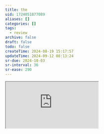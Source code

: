 ```yaml
---
title: the
uid: 1724051877089
aliases: []
categories: []
tags:
  - review
archive: false
draft: false
todo: false
createTime: 2024-08-19 15:17:57
updateTime: 2024-09-12 08:13:24
sr-due: 2024-10-03
sr-interval: 36
sr-ease: 290
---
```


<iframe
  class="iframe_full"
  src="https://dict.youdao.com/result?word=the&lang=en"
>
</iframe>
